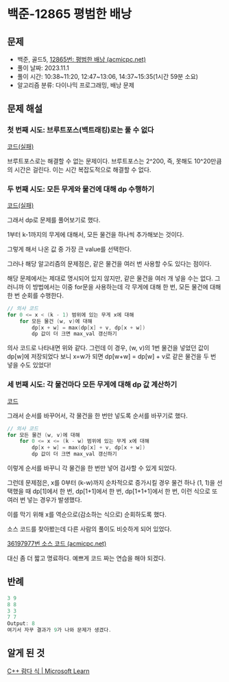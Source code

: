 # 백준-12865 평범한 배낭

## 문제

- 백준, 골드5, [12865번: 평범한 배낭 (acmicpc.net)](https://www.acmicpc.net/problem/12865)
- 풀이 날짜: 2023.11.1
- 풀이 시간: 10:38~11:20, 12:47~13:06, 14:37~15:35(1시간 59분 소요)
- 알고리즘 분류: 다이나믹 프로그래밍, 배낭 문제

## 문제 해설

### 첫 번째 시도: 브루트포스(백트래킹)로는 풀 수 없다

[코드(실패)](12865-1(fail).cpp)

브루트포스로는 해결할 수 없는 문제이다. 브루트포스는 2^200, 즉, 못해도 10^20만큼의 시간은 걸린다. 이는 시간 복잡도적으로 해결할 수 없다.

### 두 번째 시도: 모든 무게와 물건에 대해 dp 수행하기

[코드(실패)](12865-2(fail).cpp)

그래서 dp로 문제를 풀어보기로 했다.

1부터 k-1까지의 무게에 대해서, 모든 물건을 하나씩 추가해보는 것이다.

그렇게 해서 나온 값 중 가장 큰 value를 선택한다.

그러나 해당 알고리즘의 문제점은, 같은 물건을 여러 번 사용할 수도 있다는 점이다.

해당 문제에서는 제대로 명시되어 있지 않지만, 같은 물건을 여러 개 넣을 수는 없다. 그러니까 이 방법에서는 이중 for문을 사용하는데 각 무게에 대해 한 번, 모든 물건에 대해 한 번 순회를 수행한다.

```c
// 의사 코드
for 0 <= x < (k - 1) 범위에 있는 무게 x에 대해
	for 모든 물건 (w, v)에 대해
		dp[x + w] = max(dp[x] + v, dp[x + w])
		dp 값이 더 크면 max_val 갱신하기
```

의사 코드로 나타내면 위와 같다. 그런데 이 경우, (w, v)의 1번 물건을 넣었던 값이 dp[w]에 저장되었다 보니 x=w가 되면 dp[w+w] = dp[w] + v로 같은 물건을 두 번 넣을 수도 있었다!

### 세 번째 시도: 각 물건마다 모든 무게에 대해 dp 값 계산하기

[코드](12865.cpp)

그래서 순서를 바꾸어서, 각 물건을 한 번만 넣도록 순서를 바꾸기로 했다.

```c
// 의사 코드
for 모든 물건 (w, v)에 대해
	for 0 <= x <= (k - w) 범위에 있는 무게 x에 대해
		dp[x + w] = max(dp[x] + v, dp[x + w])
		dp 값이 더 크면 max_val 갱신하기
```

이렇게 순서를 바꾸니 각 물건을 한 번만 넣어 검사할 수 있게 되었다.

그런데 문제점은, x를 0부터 (k-w)까지 순차적으로 증가시킬 경우 물건 하나 (1, 1)을 선택했을 때 dp[1]에서 한 번, dp[1+1]에서 한 번, dp[1+1+1]에서 한 번, 이런 식으로 또 여러 번 넣는 경우가 발생했다.

이를 막기 위해 x를 역순으로(감소하는 식으로) 순회하도록 했다.

소스 코드를 찾아봤는데 다른 사람의 풀이도 비슷하게 되어 있었다.

[36197977번 소스 코드 (acmicpc.net)](https://www.acmicpc.net/source/36197977)

대신 좀 더 짧고 명료하다. 예쁘게 코드 짜는 연습을 해야 되겠다.

## 반례

```c
3 9
8 8
3 3
7 7
Output: 8
여기서 자꾸 결과가 9가 나와 문제가 생겼다.
```

## 알게 된 것

[C++ 람다 식 | Microsoft Learn](https://learn.microsoft.com/ko-kr/cpp/cpp/lambda-expressions-in-cpp?view=msvc-170)